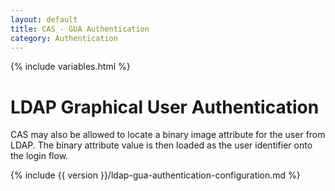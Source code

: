 ```yaml
---
layout: default
title: CAS - GUA Authentication
category: Authentication
---
```

{% include variables.html %}


# LDAP Graphical User Authentication

CAS may also be allowed to locate a binary image attribute for the user from LDAP. The binary attribute value is then loaded
as the user identifier onto the login flow.

{% include {{ version }}/ldap-gua-authentication-configuration.md %}
